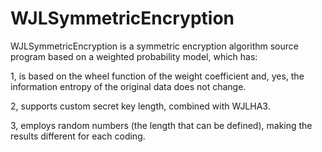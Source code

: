 # WJLSymmetricEncryption
WJLSymmetricEncryption is a symmetric encryption algorithm source program based on a weighted probability model, which has:

1, is based on the wheel function of the weight coefficient and, yes, the information entropy of the original data does not change.

2, supports custom secret key length, combined with WJLHA3.

3, employs random numbers (the length that can be defined), making the results different for each coding.

